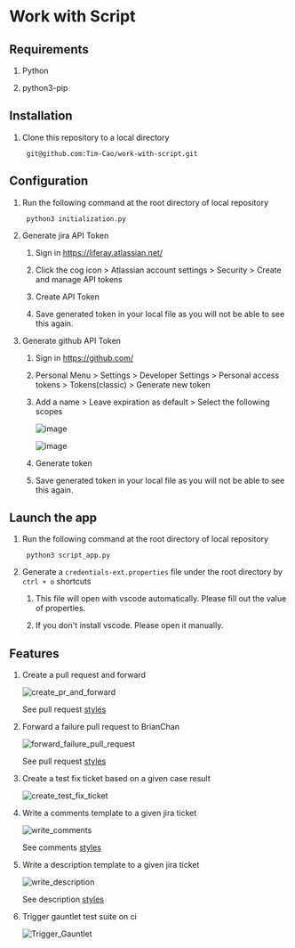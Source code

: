 # Work with Script

## Requirements

1. Python

1. python3-pip

## Installation

1. Clone this repository to a local directory

		git@github.com:Tim-Cao/work-with-script.git

## Configuration

1. Run the following command at the root directory of local repository

		python3 initialization.py

1. Generate jira API Token

	1. Sign in https://liferay.atlassian.net/

	1. Click the cog icon > Atlassian account settings > Security > Create and manage API tokens

	1. Create API Token

	1. Save generated token in your local file as you will not be able to see this again.

1. Generate github API Token

	1. Sign in https://github.com/

	1. Personal Menu > Settings > Developer Settings > Personal access tokens > Tokens(classic)  > Generate new token

	1. Add a name > Leave expiration as default > Select the following scopes

		![image](https://github.com/Tim-Cao/work-with-script/assets/52661397/3478cd82-4e48-4306-99a1-fab363498b24)

		![image](https://github.com/Tim-Cao/work-with-script/assets/52661397/68c7945c-ef1c-47d6-a8ad-a14d7f5d8922)

	1. Generate token

	1. Save generated token in your local file as you will not be able to see this again.

## Launch the app

1. Run the following command at the root directory of local repository

		python3 script_app.py

1. Generate a `credentials-ext.properties` file under the root directory by `ctrl + o` shortcuts

	1. This file will open with vscode automatically. Please fill out the value of properties.

	1. If you don't install vscode. Please open it manually.

## Features

1. Create a pull request and forward

	![create_pr_and_forward](https://github.com/Tim-Cao/work-with-script/assets/52661397/c5098644-371f-4f02-9cad-6db868dba901)

	See pull request [styles](https://liferay.atlassian.net/wiki/spaces/QA/pages/2194800714/Script+to+manual+forward+PR+to+Brian#Styles)

1. Forward a failure pull request to BrianChan

	![forward_failure_pull_request](https://github.com/Tim-Cao/work-with-script/assets/52661397/cb298653-f9ba-485a-982f-9a14d1dac260)

	See pull request [styles](https://liferay.atlassian.net/wiki/spaces/~292455967/pages/2421522433/Script+to+create+a+PR+with+only+Poshi+changes+to+team+repo+then+forward#Styles)

1. Create a test fix ticket based on a given case result

	![create_test_fix_ticket](https://github.com/Tim-Cao/work-with-script/assets/52661397/b69c0165-1a41-4625-a263-de77e5dba11e)

1. Write a comments template to a given jira ticket

	![write_comments](https://github.com/Tim-Cao/work-with-script/assets/52661397/21540135-1a63-4ddd-b873-3a79152438e5)

	See comments [styles](https://liferay.atlassian.net/wiki/spaces/~292455967/pages/2402025586/Ticket+description+and+comments+template+on+Jira+Software+Cloud#Comments)

1. Write a description template to a given jira ticket

	![write_description](https://github.com/Tim-Cao/work-with-script/assets/52661397/78f01d51-9de6-4ed9-b9e8-d7fac2513a5e)

	See description [styles](https://liferay.atlassian.net/wiki/spaces/~292455967/pages/2402025586/Ticket+description+and+comments+template+on+Jira+Software+Cloud#Description)

1. Trigger gauntlet test suite on ci

	![Trigger_Gauntlet](https://github.com/Tim-Cao/work-with-script/assets/52661397/1c6cae50-005e-4463-aecb-9fe295513284)
